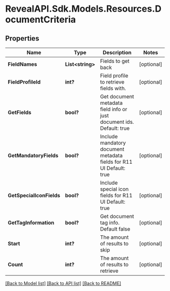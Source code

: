 # RevealAPI.Sdk.Models.Resources.DocumentCriteria
## Properties

Name | Type | Description | Notes
------------ | ------------- | ------------- | -------------
**FieldNames** | **List&lt;string&gt;** | Fields to get back | [optional] 
**FieldProfileId** | **int?** | Field profile to retrieve fields with. | [optional] 
**GetFields** | **bool?** | Get document metadata field info or just document ids.  Default: true | [optional] 
**GetMandatoryFields** | **bool?** | Include mandatory document metadata fields for R11 UI  Default: true | [optional] 
**GetSpecialIconFields** | **bool?** | Include special icon fields for R11 UI  Default: true | [optional] 
**GetTagInformation** | **bool?** | Get document tag info.  Default false | [optional] 
**Start** | **int?** | The amount of results to skip | [optional] 
**Count** | **int?** | The amount of results to retrieve | [optional] 

[[Back to Model list]](../README.md#documentation-for-models) [[Back to API list]](../README.md#documentation-for-api-endpoints) [[Back to README]](../README.md)

